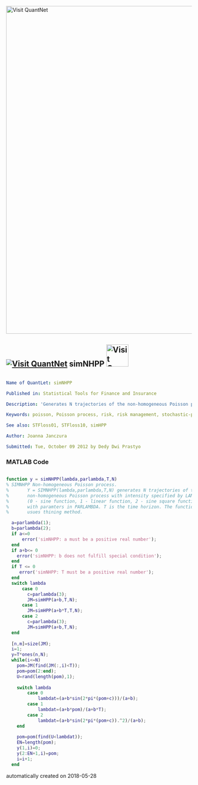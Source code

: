 [<img src="https://github.com/QuantLet/Styleguide-and-FAQ/blob/master/pictures/banner.png" width="888" alt="Visit QuantNet">](http://quantlet.de/)

## [<img src="https://github.com/QuantLet/Styleguide-and-FAQ/blob/master/pictures/qloqo.png" alt="Visit QuantNet">](http://quantlet.de/) **simNHPP** [<img src="https://github.com/QuantLet/Styleguide-and-FAQ/blob/master/pictures/QN2.png" width="60" alt="Visit QuantNet 2.0">](http://quantlet.de/)

```yaml

Name of QuantLet: simNHPP

Published in: Statistical Tools for Finance and Insurance

Description: 'Generates N trajectories of the non-homogeneous Poisson process with intensity specified by LAMBDA (0 - sine function, 1 - linear function, 2 - sine square function) with paramters in PARLAMBDA. T is the time horizon. The function uses thining method. A function required by STFloss01.'

Keywords: poisson, Poisson process, risk, risk management, stochastic-process, stochastic

See also: STFloss01, STFloss10, simHPP

Author: Joanna Janczura

Submitted: Tue, October 09 2012 by Dedy Dwi Prastyo
```

### MATLAB Code
```matlab

function y = simNHPP(lambda,parlambda,T,N)
% SIMNHPP Non-homogeneous Poisson process.
%       Y = SIMNHPP(lambda,parlambda,T,N) generates N trajectories of the
%       non-homogeneous Poisson process with intensity specified by LAMBDA
%       (0 - sine function, 1 - linear function, 2 - sine square function)
%       with paramters in PARLAMBDA. T is the time horizon. The function
%       usues thining method.

  a=parlambda(1);
  b=parlambda(2);
  if a<=0
      error('simNHPP: a must be a positive real number');
  end
  if a+b<= 0
    error('simNHPP: b does not fulfill special condition');
  end
  if T <= 0
     error('simNHPP: T must be a positive real number');
  end
  switch lambda
      case 0 
        c=parlambda(3);
        JM=simHPP(a+b,T,N);
      case 1
        JM=simHPP(a+b*T,T,N);
      case 2
        c=parlambda(3);
        JM=simHPP(a+b,T,N);
  end
      
  [n,m]=size(JM);
  i=1;
  y=T*ones(n,N);
  while(i<=N)
    pom=JM(find(JM(:,i)<T));
    pom=pom(2:end);
    U=rand(length(pom),1);
    
    switch lambda
        case 0 
            lambdat=(a+b*sin(2*pi*(pom+c)))/(a+b);
        case 1
            lambdat=(a+b*pom)/(a+b*T);
        case 2
            lambdat=(a+b*sin(2*pi*(pom+c)).^2)/(a+b);
    end
        
    pom=pom(find(U<lambdat));
    EN=length(pom);
    y(1,i)=0;
    y(2:EN+1,i)=pom;
    i=i+1;
  end


```

automatically created on 2018-05-28